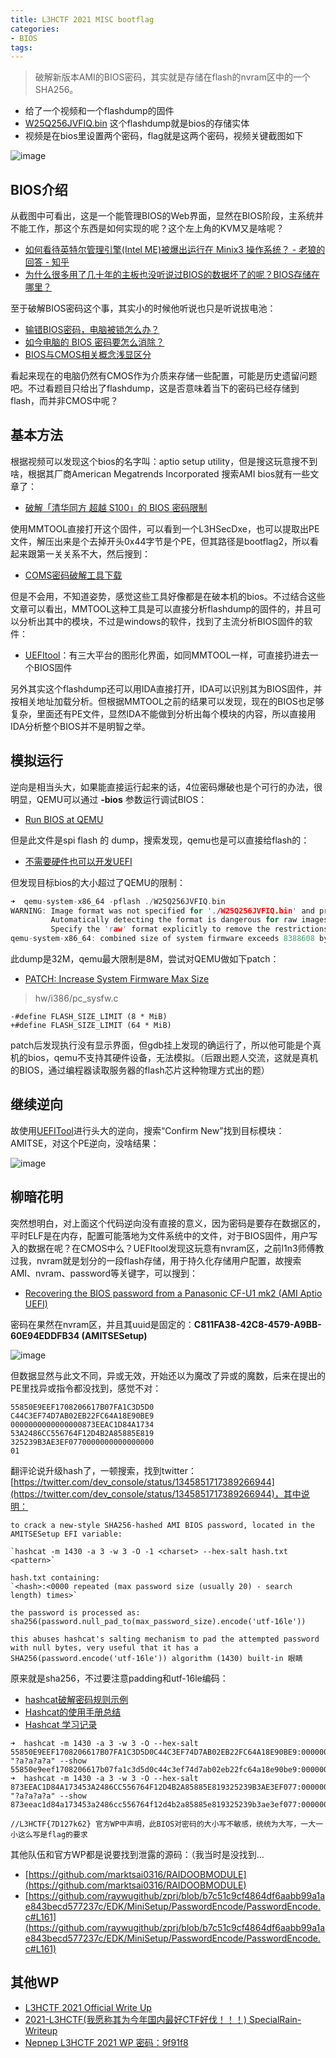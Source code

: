 ```yaml
---
title: L3HCTF 2021 MISC bootflag
categories:
- BIOS
tags: 
---
```


> 破解新版本AMI的BIOS密码，其实就是存储在flash的nvram区中的一个SHA256。

- 给了一个视频和一个flashdump的固件
- [W25Q256JVFIQ.bin](https://xuanxuanblingbling.github.io/assets/attachment/l3hctf/W25Q256JVFIQ.bin) 这个flashdump就是bios的存储实体
- 视频是在bios里设置两个密码，flag就是这两个密码，视频关键截图如下

![image](https://xuanxuanblingbling.github.io/assets/pic/l3hctf/bios.png)

## BIOS介绍

从截图中可看出，这是一个能管理BIOS的Web界面，显然在BIOS阶段，主系统并不能工作，那这个东西是如何实现的呢？这个左上角的KVM又是啥呢？

- [如何看待英特尔管理引擎(Intel ME)被爆出运行在 Minix3 操作系统？ - 老狼的回答 - 知乎 ](https://www.zhihu.com/question/67749141/answer/258836782)
- [为什么很多用了几十年的主板也没听说过BIOS的数据坏了的呢？BIOS存储在哪里？](https://zhuanlan.zhihu.com/p/137947510)

至于破解BIOS密码这个事，其实小的时候他听说也只是听说拔电池：

- [输错BIOS密码，电脑被锁怎么办？](https://zhuanlan.zhihu.com/p/44503341)
- [如今电脑的 BIOS 密码要怎么消除？](https://www.zhihu.com/question/24963009/answer/556873968)
- [BIOS与CMOS相关概念浅显区分](https://zhuanlan.zhihu.com/p/21977141)

看起来现在的电脑仍然有CMOS作为介质来存储一些配置，可能是历史遗留问题吧。不过看题目只给出了flashdump，这是否意味着当下的密码已经存储到flash，而并非CMOS中呢？

## 基本方法

根据视频可以发现这个bios的名字叫：aptio setup utility，但是搜这玩意搜不到啥，根据其厂商American Megatrends Incorporated 搜索AMI bios就有一些文章了：

- [破解「清华同方 超越 S100」的 BIOS 密码限制](https://blog.hackpascal.net/2018/03/crack-bios-password-limitation-of-tsinghua-tongfang-chaoyue-s100/)

使用MMTOOL直接打开这个固件，可以看到一个L3HSecDxe，也可以提取出PE文件，解压出来是个去掉开头0x44字节是个PE，但其路径是bootflag2，所以看起来跟第一关关系不大，然后搜到：

- [COMS密码破解工具下载](http://www.biosrepair.com/jb/bios1.htm) 

但是不会用，不知道姿势，感觉这些工具好像都是在破本机的bios。不过结合这些文章可以看出，MMTOOL这种工具是可以直接分析flashdump的固件的，并且可以分析出其中的模块，不过是windows的软件，找到了主流分析BIOS固件的软件：

- [UEFItool](https://github.com/LongSoft/UEFITool/)：有三大平台的图形化界面，如同MMTOOL一样，可直接扔进去一个BIOS固件

另外其实这个flashdump还可以用IDA直接打开，IDA可以识别其为BIOS固件，并按相关地址加载分析。但根据MMTOOL之前的结果可以发现，现在的BIOS也足够复杂，里面还有PE文件，显然IDA不能做到分析出每个模块的内容，所以直接用IDA分析整个BIOS并不是明智之举。

## 模拟运行

逆向是相当头大，如果能直接运行起来的话，4位密码爆破也是个可行的办法，很明显，QEMU可以通过 **-bios** 参数运行调试BIOS：

- [Run BIOS at QEMU](https://www.bios-mods.com/forum/Thread-Run-BIOS-at-QEMU)

但是此文件是spi flash 的 dump，搜索发现，qemu也是可以直接给flash的：

- [不需要硬件也可以开发UEFI](https://zhuanlan.zhihu.com/p/107360611)

但发现目标bios的大小超过了QEMU的限制：

```C
➜  qemu-system-x86_64 -pflash ./W25Q256JVFIQ.bin
WARNING: Image format was not specified for './W25Q256JVFIQ.bin' and probing guessed raw.
         Automatically detecting the format is dangerous for raw images, write operations on block 0 will be restricted.
         Specify the 'raw' format explicitly to remove the restrictions.
qemu-system-x86_64: combined size of system firmware exceeds 8388608 bytes
```

此dump是32M，qemu最大限制是8M，尝试对QEMU做如下patch：

- [PATCH: Increase System Firmware Max Size](https://lists.gnu.org/archive/html/qemu-devel/2020-09/msg05504.html)

> hw/i386/pc_sysfw.c

```
-#define FLASH_SIZE_LIMIT (8 * MiB)
+#define FLASH_SIZE_LIMIT (64 * MiB)
```

patch后发现执行没有显示界面，但gdb挂上发现的确运行了，所以他可能是个真机的bios，qemu不支持其硬件设备，无法模拟。（后跟出题人交流，这就是真机的BIOS，通过编程器读取服务器的flash芯片这种物理方式出的题）

## 继续逆向

故使用[UEFITool](https://github.com/LongSoft/UEFITool/)进行头大的逆向，搜索“Confirm New”找到目标模块：AMITSE，对这个PE逆向，没啥结果：

![image](https://xuanxuanblingbling.github.io/assets/pic/l3hctf/pe.png)

## 柳暗花明

突然想明白，对上面这个代码逆向没有直接的意义，因为密码是要存在数据区的，平时ELF是在内存，配置可能落地为文件系统中的文件，对于BIOS固件，用户写入的数据在呢？在CMOS中么？UEFItool发现这玩意有nvram区，之前l1n3师傅教过我，nvram就是划分的一段flash存储，用于持久化存储用户配置，故搜索AMI、nvram、password等关键字，可以搜到：

- [Recovering the BIOS password from a Panasonic CF-U1 mk2 (AMI Aptio UEFI)](https://gist.github.com/en4rab/550880c099b5194fbbf3039e3c8ab6fd)

密码在果然在nvram区，并且其uuid是固定的：**C811FA38-42C8-4579-A9BB-60E94EDDFB34 (AMITSESetup)**

![image](https://xuanxuanblingbling.github.io/assets/pic/l3hctf/hash.png)

但数据显然与此文不同，异或无效，开始还以为魔改了异或的魔数，后来在提出的PE里找异或指令都没找到，感觉不对：

```
55850E9EEF1708206617B07FA1C3D5D0
C44C3EF74D7AB02EB22FC64A18E90BE9
0000000000000000873EEAC1D84A1734
53A2486CC556764F12D4B2A85885E819
325239B3AE3EF0770000000000000000
01
```

翻评论说升级hash了，一顿搜索，找到twitter：[https://twitter.com/dev_console/status/1345851717389266944](https://twitter.com/dev_console/status/1345851717389266944)，其中说明：

```
to crack a new-style SHA256-hashed AMI BIOS password, located in the AMITSESetup EFI variable:

`hashcat -m 1430 -a 3 -w 3 -O -1 <charset> --hex-salt hash.txt <pattern>`

hash.txt containing:
`<hash>:<0000 repeated (max password size (usually 20) - search length) times>`

the password is processed as:
sha256(password.null_pad_to(max_password_size).encode('utf-16le'))

this abuses hashcat's salting mechanism to pad the attempted password with null bytes, very useful that it has a SHA256(password.encode('utf-16le')) algorithm (1430) built-in 眼睛
```

原来就是sha256，不过要注意padding和utf-16le编码：

- [hashcat破解密码规则示例](https://blog.csdn.net/robinfoxnan/article/details/113625559)
- [Hashcat的使用手册总结](https://xz.aliyun.com/t/4008)
- [Hashcat 学习记录](https://www.sqlsec.com/2019/10/hashcat.html)

```
➜  hashcat -m 1430 -a 3 -w 3 -O --hex-salt 55850E9EEF1708206617B07FA1C3D5D0C44C3EF74D7AB02EB22FC64A18E90BE9:0000000000000000000000000000000000000000000000000000000000000000 "?a?a?a?a" --show
55850e9eef1708206617b07fa1c3d5d0c44c3ef74d7ab02eb22fc64a18e90be9:0000000000000000000000000000000000000000000000000000000000000000:7K62
➜  hashcat -m 1430 -a 3 -w 3 -O --hex-salt 873EEAC1D84A173453A2486CC556764F12D4B2A85885E819325239B3AE3EF077:0000000000000000000000000000000000000000000000000000000000000000 "?a?a?a?a" --show
873eeac1d84a173453a2486cc556764f12d4b2a85885e819325239b3ae3ef077:0000000000000000000000000000000000000000000000000000000000000000:7D12

//L3HCTF{7D127k62} 官方WP中声明，此BIOS对密码的大小写不敏感，统统为大写，一大一小这么写是flag的要求
```

其他队伍和官方WP都是说要找到泄露的源码：（我当时是没找到...

- [https://github.com/marktsai0316/RAIDOOBMODULE](https://github.com/marktsai0316/RAIDOOBMODULE)
- [https://github.com/raywugithub/zprj/blob/b7c51c9cf4864df6aabb99a1ae843becd577237c/EDK/MiniSetup/PasswordEncode/PasswordEncode.c#L161](https://github.com/raywugithub/zprj/blob/b7c51c9cf4864df6aabb99a1ae843becd577237c/EDK/MiniSetup/PasswordEncode/PasswordEncode.c#L161)

## 其他WP

- [L3HCTF 2021 Official Write Up](https://hust-l3hsec.feishu.cn/docs/doccniAzQvQixcSUF5f4tXMLHdc#A9xQUJ)
- [2021-L3HCTF(我愿称其为今年国内最好CTF好伐！！！) SpecialRain-Writeup](http://xibai.xyz/2021/11/15/2021-L3HCTF/)
- [Nepnep L3HCTF 2021 WP 密码：9f91f8](https://share.weiyun.com/qpI3UMnk)